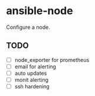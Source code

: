 # ansible-node

Configure a node.


## TODO

- [ ] node_exporter for prometheus
- [ ] email for alerting
- [ ] auto updates
- [ ] monit alerting
- [ ] ssh hardening
